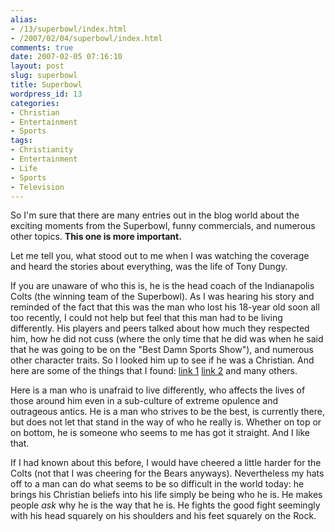 ```yaml
---
alias:
- /13/superbowl/index.html
- /2007/02/04/superbowl/index.html
comments: true
date: 2007-02-05 07:16:10
layout: post
slug: superbowl
title: Superbowl
wordpress_id: 13
categories:
- Christian
- Entertainment
- Sports
tags:
- Christianity
- Entertainment
- Life
- Sports
- Television
---
```


So I'm sure that there are many entries out in the blog world about the exciting moments from the Superbowl, funny commercials, and numerous other topics.  **This one is more important.**

Let me tell you, what stood out to me when I was watching the coverage and heard the stories about everything, was the life of Tony Dungy.

If you are unaware of who this is, he is the head coach of the Indianapolis Colts (the winning team of the Superbowl).  As I was hearing his story and reminded of the fact that this was the man who lost his 18-year old soon all too recently, I could not help but feel that this man had to be living differently.  His players and peers talked about how much they respected him, how he did not cuss (where the only time that he did was when he said that he was going to be on the "Best Damn Sports Show"), and numerous other character traits.  So I looked him up to see if he was a Christian.  And here are some of the things that I found: [link 1](http://www.chattanoogan.com/articles/article_63714.asp) [link 2](http://sports.espn.go.com/nfl/feature/featureVideo?page=amazinggrace) and many others.

Here is a man who is unafraid to live differently, who affects the lives of those around him even in a sub-culture of extreme opulence and outrageous antics.  He is a man who strives to be the best, is currently there, but does not let that stand in the way of who he really is.  Whether on top or on bottom, he is someone who seems to me has got it straight.  And I like that.

If I had known about this before, I would have cheered a little harder for the Colts (not that I was cheering for the Bears anyways).  Nevertheless my hats off to a man can do what seems to be so difficult in the world today: he brings his Christian beliefs into his life simply be being who he is.  He makes people _ask_ why he is the way that he is.  He fights the good fight seemingly with his head squarely on his shoulders and his feet squarely on the Rock.
